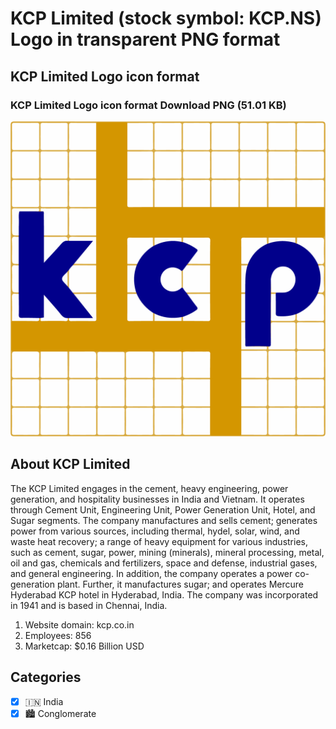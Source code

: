 # KCP Limited (stock symbol: KCP.NS) Logo in transparent PNG format

## KCP Limited Logo icon format

### KCP Limited Logo icon format Download PNG (51.01 KB)

![KCP Limited Logo icon format Download PNG (51.01 KB)](/img/orig/KCP.NS-d965ad33.png)

## About KCP Limited

The KCP Limited engages in the cement, heavy engineering, power generation, and hospitality businesses in India and Vietnam. It operates through Cement Unit, Engineering Unit, Power Generation Unit, Hotel, and Sugar segments. The company manufactures and sells cement; generates power from various sources, including thermal, hydel, solar, wind, and waste heat recovery; a range of heavy equipment for various industries, such as cement, sugar, power, mining (minerals), mineral processing, metal, oil and gas, chemicals and fertilizers, space and defense, industrial gases, and general engineering. In addition, the company operates a power co-generation plant. Further, it manufactures sugar; and operates Mercure Hyderabad KCP hotel in Hyderabad, India. The company was incorporated in 1941 and is based in Chennai, India.

1. Website domain: kcp.co.in
2. Employees: 856
3. Marketcap: $0.16 Billion USD


## Categories
- [x] 🇮🇳 India
- [x] 🏙 Conglomerate
